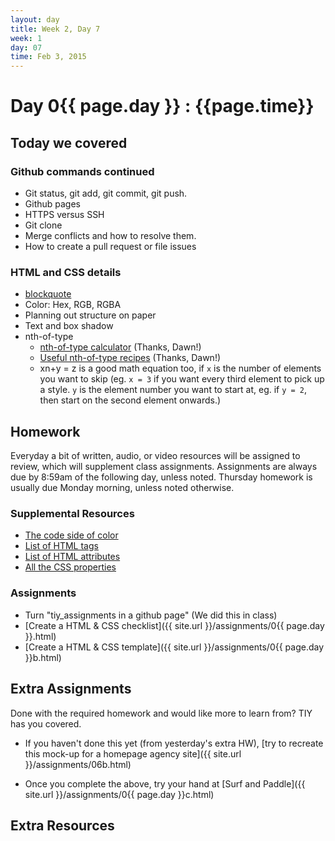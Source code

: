 ```yaml
---
layout: day
title: Week 2, Day 7
week: 1
day: 07
time: Feb 3, 2015
---
```


# Day 0{{ page.day }} : {{page.time}}


## Today we covered

### Github commands continued
* Git status, git add, git commit, git push.
* Github pages
* HTTPS versus SSH
* Git clone
* Merge conflicts and how to resolve them.
* How to create a pull request or file issues

### HTML and CSS details
* [blockquote](https://developer.mozilla.org/en-US/docs/Web/HTML/Element/blockquote)
* Color: Hex, RGB, RGBA
* Planning out structure on paper
* Text and box shadow
* nth-of-type
	* [nth-of-type calculator](http://css-tricks.com/examples/nth-child-tester/) (Thanks, Dawn!)
	* [Useful nth-of-type recipes](http://css-tricks.com/useful-nth-child-recipies/) (Thanks, Dawn!)
	* xn+y = z is a good math equation too, if `x` is the number of elements you want to skip (eg. `x = 3` if you want every third element to pick up a style. `y` is the element number you want to start at, eg. if `y = 2`, then start on the second element onwards.)
<!-- ### Code / problem-solving on the web
* How to Google, correctly.
* StackOverflow
* CSS-tricks
* Twitter
* Self-reliance -->

<!-- ### Accessibility on the web
* [A11y Project Checklist](http://a11yproject.com/checklist.html)
* [W3c on accessibility](http://www.w3.org/WAI/intro/accessibility.php) -->

<!-- ### General understanding of Design
* The art of looking: breaking down existing websites into elements / reverse engineering, looking for inspiration, and learning how to be analytical with design
* “design is always visualizing an idea. It’s definitely about drawing attention. its about informing. It’s about distance reading. It’s also about symbolizing something… because like poetry you have to get the essences of something.” — Inge Druckey, [Teaching to see](http://vimeo.com/45232468)
* Breaking apart the different elements of a website: typography, grid, icons, links, navigation, content. -->

## Homework
Everyday a bit of written, audio, or video resources will be assigned to review, which will supplement class assignments. Assignments are always due by 8:59am of the following day, unless noted. Thursday homework is usually due Monday morning, unless noted otherwise.

### Supplemental Resources
* [The code side of color](http://www.smashingmagazine.com/2012/10/04/the-code-side-of-color/)
* [List of HTML tags](https://developer.mozilla.org/en-US/docs/Web/HTML/Element)
* [List of HTML attributes](https://developer.mozilla.org/en-US/docs/Web/HTML/Attributes)
* [All the CSS properties](https://developer.mozilla.org/en-US/docs/Web/CSS/Reference)


### Assignments
* Turn "tiy_assignments in a github page" (We did this in class)
* [Create a HTML & CSS checklist]({{ site.url }}/assignments/0{{ page.day }}.html)
* [Create a HTML & CSS template]({{ site.url }}/assignments/0{{ page.day }}b.html)


## Extra Assignments
Done with the required homework and would like more to learn from? TIY has you covered.

* If you haven't done this yet (from yesterday's extra HW), [try to recreate this mock-up for a homepage agency site]({{ site.url }}/assignments/06b.html)

* Once you complete the above, try your hand at [Surf and Paddle]({{ site.url }}/assignments/0{{ page.day }}c.html)



## Extra Resources
